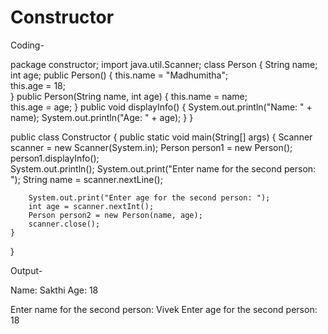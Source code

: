 # Constructor

Coding-

package constructor;
import java.util.Scanner;
class Person {
    String name;
    int age;
    public Person() {
        this.name = "Madhumitha";  
        this.age = 18;           
    }
    public Person(String name, int age) {
        this.name = name;  
        this.age = age; 
    }
    public void displayInfo() {
        System.out.println("Name: " + name);
        System.out.println("Age: " + age);
    }
}

public class Constructor {
    public static void main(String[] args) {
        Scanner scanner = new Scanner(System.in);
        Person person1 = new Person();
        person1.displayInfo();  
        System.out.println();
        System.out.print("Enter name for the second person: ");
        String name = scanner.nextLine();  

        System.out.print("Enter age for the second person: ");
        int age = scanner.nextInt(); 
        Person person2 = new Person(name, age); 
        scanner.close();
    }
}


Output-

Name: Sakthi
Age: 18

Enter name for the second person: Vivek
Enter age for the second person: 18
